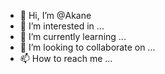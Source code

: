 - 👋 Hi, I’m @Akane
- 👀 I’m interested in ...
- 🌱 I’m currently learning ...
- 💞️ I’m looking to collaborate on ...
- 📫 How to reach me ...

<!---
obisnojo/obisnojo is a ✨ special ✨ repository because its `README.md` (this file) appears on your GitHub profile.
You can click the Preview link to take a look at your changes.
--->
